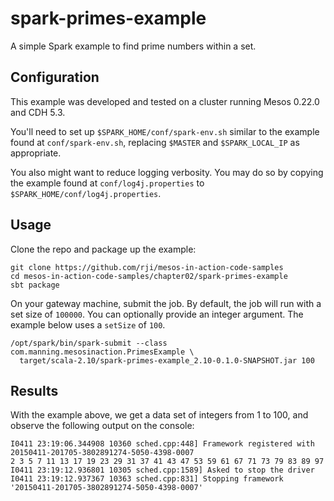 # spark-primes-example
A simple Spark example to find prime numbers within a set.

## Configuration
This example was developed and tested on a cluster running Mesos 0.22.0 and
CDH 5.3.

You'll need to set up `$SPARK_HOME/conf/spark-env.sh` similar to the example
found at `conf/spark-env.sh`, replacing `$MASTER` and `$SPARK_LOCAL_IP` as
appropriate.

You also might want to reduce logging verbosity. You may do so by copying
the example found at `conf/log4j.properties` to
`$SPARK_HOME/conf/log4j.properties`.

## Usage
Clone the repo and package up the example:

```
git clone https://github.com/rji/mesos-in-action-code-samples
cd mesos-in-action-code-samples/chapter02/spark-primes-example
sbt package
```

On your gateway machine, submit the job. By default, the job will run with a
set size of `100000`. You can optionally provide an integer argument. The
example below uses a `setSize` of `100`.

```
/opt/spark/bin/spark-submit --class com.manning.mesosinaction.PrimesExample \
  target/scala-2.10/spark-primes-example_2.10-0.1.0-SNAPSHOT.jar 100
```

## Results
With the example above, we get a data set of integers from 1 to 100, and observe
the following output on the console:

```
I0411 23:19:06.344908 10360 sched.cpp:448] Framework registered with 20150411-201705-3802891274-5050-4398-0007
2 3 5 7 11 13 17 19 23 29 31 37 41 43 47 53 59 61 67 71 73 79 83 89 97
I0411 23:19:12.936801 10305 sched.cpp:1589] Asked to stop the driver
I0411 23:19:12.937367 10363 sched.cpp:831] Stopping framework '20150411-201705-3802891274-5050-4398-0007'
```

